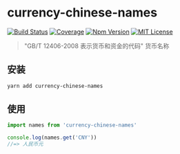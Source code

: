 # currency-chinese-names

[![Build Status][github_actions_badge]][github_actions_link]
[![Coverage][coveralls_badge]][coveralls_link]
[![Npm Version][package_version_badge]][package_link]
[![MIT License][license_badge]][license_link]

[github_actions_badge]: https://img.shields.io/github/workflow/status/fisker/currency-chinese-names/CI/main?style=flat-square
[github_actions_link]: https://github.com/fisker/currency-chinese-names/actions?query=branch%3Amain
[coveralls_badge]: https://img.shields.io/coveralls/github/fisker/currency-chinese-names/main?style=flat-square
[coveralls_link]: https://coveralls.io/github/fisker/currency-chinese-names?branch=main
[license_badge]: https://img.shields.io/npm/l/prettier-format.svg?style=flat-square
[license_link]: https://github.com/fisker/currency-chinese-names/blob/main/license
[package_version_badge]: https://img.shields.io/npm/v/currency-chinese-names.svg?style=flat-square
[package_link]: https://www.npmjs.com/package/currency-chinese-names

> "GB/T 12406-2008 表示货币和资金的代码" 货币名称

## 安装

```bash
yarn add currency-chinese-names
```

## 使用

```js
import names from 'currency-chinese-names'

console.log(names.get('CNY'))
//=> 人民币元
```
